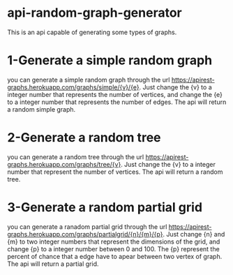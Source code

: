 # api-random-graph-generator
This is an api capable of generating some types of graphs.

# 1-Generate a simple random graph
you can generate a simple random graph through the url https://apirest-graphs.herokuapp.com/graphs/simple/{v}/{e}. Just change the {v} to a integer number that  represents the number of vertices, and change the {e} to a integer number that represents the number of edges. The api will return a random simple graph.

# 2-Generate a random tree
you can generate a random tree through the url https://apirest-graphs.herokuapp.com/graphs/tree/{v}. Just change the {v} to a integer number that represent the number of vertices. The api will return a random tree.

# 3-Generate a random partial grid
you can generate a ranadom partial grid through the url https://apirest-graphs.herokuapp.com/graphs/partialgrid/{n}/{m}/{p}. Just change {n} and {m} to two integer numbers that represent the dimensions of the grid, and change {p} to a integer number between 0 and 100. The {p} represent the percent of  chance that a edge have to apear between two vertex of graph. The api will return a partial grid.